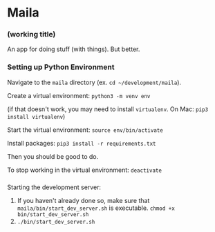 # Maila
### (working title)
An app for doing stuff (with things). But better.

### Setting up Python Environment

Navigate to the `maila` directory (ex. `cd ~/development/maila`).

Create a virtual environment:
`python3 -m venv env`

(if that doesn't work, you may need to install `virtualenv`. On Mac: `pip3 install virtualenv`)

Start the virtual environment:
`source env/bin/activate`

Install packages:
`pip3 install -r requirements.txt`

Then you should be good to do.

To stop working in the virtual environment:
`deactivate`

###

Starting the development server:

1. If you haven't already done so, make sure that `maila/bin/start_dev_server.sh` is executable.
`chmod +x bin/start_dev_server.sh`
2. `./bin/start_dev_server.sh`
